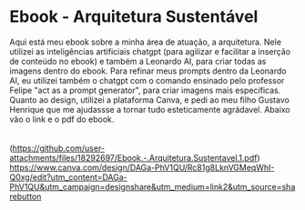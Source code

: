 # Ebook - Arquitetura Sustentável

Aqui está meu ebook sobre a minha área de atuação, a arquitetura. Nele utilizei as inteligências artificiais chatgpt (para agilizar e facilitar a inserção de conteúdo no ebook) e também a Leonardo AI, para criar todas as imagens dentro do ebook. Para refinar meus prompts dentro da Leonardo AI, eu utilizei também o chatgpt com o comando ensinado pelo professor Felipe "act as a prompt generator", para criar imagens mais específicas. Quanto ao design, utilizei a plataforma Canva, e pedi ao meu filho Gustavo Henrique que me ajudassse a tornar tudo esteticamente agrádavel. Abaixo vão o link e o pdf do ebook. <br>      
 <br>
(https://github.com/user-attachments/files/18292697/Ebook.-.Arquitetura.Sustentavel.1.pdf)<br>
https://www.canva.com/design/DAGa-PhV1QU/Rc81g8LknVGMeqWhI-Q0xg/edit?utm_content=DAGa-PhV1QU&utm_campaign=designshare&utm_medium=link2&utm_source=sharebutton
